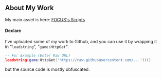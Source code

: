 ## About My Work
My main asset is here: [FOCUS's Scripts](https://github.com/Focuslol666/RbxScripts/tree/main/DOORS/MyScript)
#### Declare
I've uploaded some of my work to Github, and you can use it by wrapping it in "`loadstring`", "`game:HttpGet`".

```lua
-- For Example (Enter Raw URL)
loadstring(game:HttpGet('https://raw.githubusercontent.com/...'))()
```

but the source code is mostly obfuscated.
